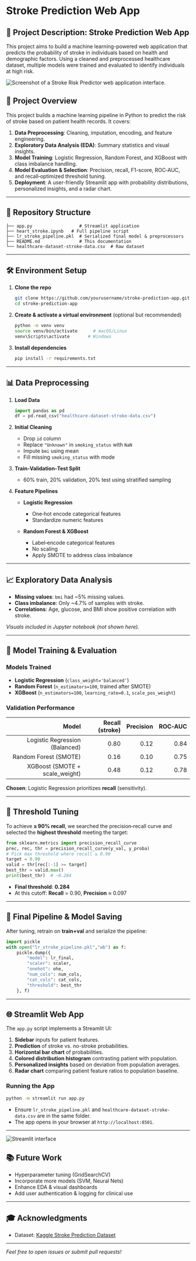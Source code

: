 # Stroke Prediction Web App

## 🧠 Project Description: Stroke Prediction Web App

This project aims to build a machine learning-powered web application that predicts the probability of stroke in individuals based on health and demographic factors. Using a cleaned and preprocessed healthcare dataset, multiple models were trained and evaluated to identify individuals at high risk.

![Screenshot of a Stroke Risk Predictor web application interface.](https://github.com/Rexon-Pambujya/StrokePredictor/blob/main/images/Screenshot%202025-06-23%20004028.png)

## 🚀 Project Overview

This project builds a machine learning pipeline in Python to predict the risk of stroke based on patient health records. It covers:

1. **Data Preprocessing**: Cleaning, imputation, encoding, and feature engineering.
2. **Exploratory Data Analysis (EDA)**: Summary statistics and visual insights.
3. **Model Training**: Logistic Regression, Random Forest, and XGBoost with class imbalance handling.
4. **Model Evaluation & Selection**: Precision, recall, F1-score, ROC‑AUC, and recall‑optimized threshold tuning.
5. **Deployment**: A user-friendly Streamlit app with probability distributions, personalized insights, and a radar chart.

---

## 📂 Repository Structure

```
├── app.py                  # Streamlit application
├── heart_stroke.ipynb   # Full pipeline script
├── lr_stroke_pipeline.pkl  # Serialized final model & preprocessors
├── README.md               # This documentation
└── healthcare-dataset-stroke-data.csv  # Raw dataset
```

---

## 🛠 Environment Setup

1. **Clone the repo**

   ```bash
   git clone https://github.com/yourusername/stroke-prediction-app.git
   cd stroke-prediction-app
   ```

2. **Create & activate a virtual environment** (optional but recommended)

   ```bash
   python -m venv venv
   source venv/bin/activate      # macOS/Linux
   venv\Scripts\activate       # Windows
   ```

3. **Install dependencies**

   ```bash
   pip install -r requirements.txt
   ```

---

## 📊 Data Preprocessing

1. **Load Data**

   ```python
   import pandas as pd
   df = pd.read_csv("healthcare-dataset-stroke-data.csv")
   ```

2. **Initial Cleaning**

   - Drop `id` column
   - Replace `"Unknown"` in `smoking_status` with `NaN`
   - Impute `bmi` using mean
   - Fill missing `smoking_status` with mode

3. **Train‑Validation‑Test Split**

   - 60% train, 20% validation, 20% test using stratified sampling

4. **Feature Pipelines**

   - **Logistic Regression**

     - One‑hot encode categorical features
     - Standardize numeric features

   - **Random Forest & XGBoost**

     - Label‑encode categorical features
     - No scaling
     - Apply SMOTE to address class imbalance

---

## 📈 Exploratory Data Analysis

- **Missing values**: `bmi` had \~5% missing values.
- **Class imbalance**: Only \~4.7% of samples with stroke.
- **Correlations**: Age, glucose, and BMI show positive correlation with stroke.

_Visuals included in Jupyter notebook (not shown here)._

---

## 🤖 Model Training & Evaluation

### Models Trained

- **Logistic Regression** (`class_weight='balanced'`)
- **Random Forest** (`n_estimators=100`, trained after SMOTE)
- **XGBoost** (`n_estimators=100`, `learning_rate=0.1`, `scale_pos_weight`)

### Validation Performance

|                          Model | Recall (stroke) | Precision | ROC‑AUC |
| -----------------------------: | --------------: | --------: | ------: |
| Logistic Regression (Balanced) |            0.80 |      0.12 |    0.84 |
|          Random Forest (SMOTE) |            0.16 |      0.10 |    0.75 |
| XGBoost (SMOTE + scale_weight) |            0.48 |      0.12 |    0.78 |

**Chosen**: Logistic Regression prioritizes **recall** (sensitivity).

---

## 🎯 Threshold Tuning

To achieve **≥ 90% recall**, we searched the precision‑recall curve and selected the **highest threshold** meeting the target:

```python
from sklearn.metrics import precision_recall_curve
prec, rec, thr = precision_recall_curve(y_val, y_proba)
# Pick max threshold where recall ≥ 0.90
target = 0.90
valid = thr[rec[:-1] >= target]
best_thr = valid.max()
print(best_thr)  # ~0.284
```

- **Final threshold**: **0.284**
- At this cutoff: **Recall** = 0.90, **Precision** ≈ 0.097

---

## 💾 Final Pipeline & Model Saving

After tuning, retrain on **train+val** and serialize the pipeline:

```python
import pickle
with open("lr_stroke_pipeline.pkl","wb") as f:
    pickle.dump({
        "model": lr_final,
        "scaler": scaler,
        "onehot": ohe,
        "num_cols": num_cols,
        "cat_cols": cat_cols,
        "threshold": best_thr
    }, f)
```

---

## 🌐 Streamlit Web App

The `app.py` script implements a Streamlit UI:

1. **Sidebar** inputs for patient features.
2. **Prediction** of stroke vs. no-stroke probabilities.
3. **Horizontal bar chart** of probabilities.
4. **Colored distribution histogram** contrasting patient with population.
5. **Personalized insights** based on deviation from population averages.
6. **Radar chart** comparing patient feature ratios to population baseline.

### Running the App

```bash
python -m streamlit run app.py
```

- Ensure `lr_stroke_pipeline.pkl` and `healthcare-dataset-stroke-data.csv` are in the same folder.
- The app opens in your browser at `http://localhost:8501`.

---

![Streamlit interface](https://github.com/Rexon-Pambujya/StrokePredictor/blob/main/images/Screenshot%202025-06-22%20015104.png)

## 📚 Future Work

- Hyperparameter tuning (GridSearchCV)
- Incorporate more models (SVM, Neural Nets)
- Enhance EDA & visual dashboards
- Add user authentication & logging for clinical use

---

## 🎓 Acknowledgments

- Dataset: [Kaggle Stroke Prediction Dataset](https://www.kaggle.com/datasets/fedesoriano/stroke-prediction-dataset)

---

_Feel free to open issues or submit pull requests!_
